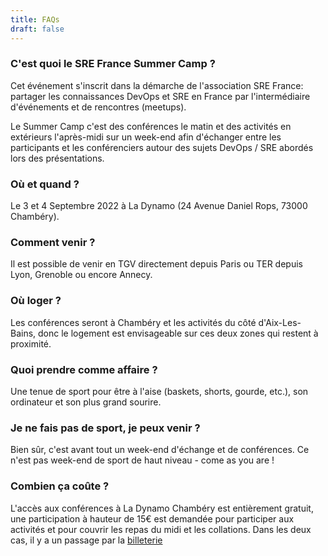 ```yaml
---
title: FAQs
draft: false
---
```

### C'est quoi le SRE France Summer Camp ?

Cet événement s'inscrit dans la démarche de l'association SRE France: partager les connaissances DevOps et SRE en France par l'intermédiaire d'événements et de rencontres (meetups).

Le Summer Camp c'est des conférences le matin et des activités en extérieurs l'après-midi sur un week-end afin d'échanger entre les participants et les conférenciers autour des sujets DevOps / SRE abordés lors des présentations.

### Où et quand ?

Le 3 et 4 Septembre 2022 à La Dynamo (24 Avenue Daniel Rops, 73000 Chambéry).

### Comment venir ?

Il est possible de venir en TGV directement depuis Paris ou TER depuis Lyon, Grenoble ou encore Annecy.

### Où loger ?

Les conférences seront à Chambéry et les activités du côté d'Aix-Les-Bains, donc le logement est envisageable sur ces deux zones qui restent à proximité.

### Quoi prendre comme affaire ?

Une tenue de sport pour être à l'aise (baskets, shorts, gourde, etc.), son ordinateur et son plus grand sourire.

### Je ne fais pas de sport, je peux venir ?

Bien sûr, c'est avant tout un week-end d'échange et de conférences. Ce n'est pas week-end de sport de haut niveau - come as you are !

### Combien ça coûte ?

L'accès aux conférences à La Dynamo Chambéry est entièrement gratuit, une participation à hauteur de 15€ est demandée pour participer aux activités et pour couvrir les repas du midi et les collations. Dans les deux cas, il y a un passage par la [billeterie](https://www.eventbrite.com/e/sre-france-summer-camp-tickets-394252900037)
